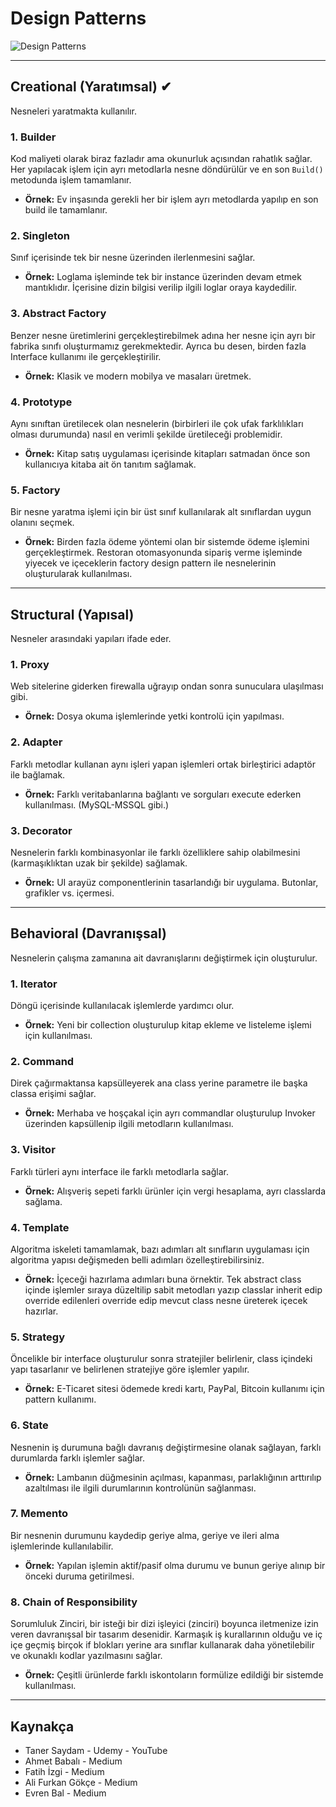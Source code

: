 # Design Patterns

![Design Patterns](https://sis.binus.ac.id/wp-content/uploads/2021/11/1-10.png)

---

## Creational (Yaratımsal) ✔
Nesneleri yaratmakta kullanılır.

### 1. Builder
Kod maliyeti olarak biraz fazladır ama okunurluk açısından rahatlık sağlar. Her yapılacak işlem için ayrı metodlarla nesne döndürülür ve en son `Build()` metodunda işlem tamamlanır.

- **Örnek:** Ev inşasında gerekli her bir işlem ayrı metodlarda yapılıp en son build ile tamamlanır.

### 2. Singleton
Sınıf içerisinde tek bir nesne üzerinden ilerlenmesini sağlar.

- **Örnek:** Loglama işleminde tek bir instance üzerinden devam etmek mantıklıdır. İçerisine dizin bilgisi verilip ilgili loglar oraya kaydedilir.

### 3. Abstract Factory
Benzer nesne üretimlerini gerçekleştirebilmek adına her nesne için ayrı bir fabrika sınıfı oluşturmamız gerekmektedir. Ayrıca bu desen, birden fazla Interface kullanımı ile gerçekleştirilir.

- **Örnek:** Klasik ve modern mobilya ve masaları üretmek.

### 4. Prototype
Aynı sınıftan üretilecek olan nesnelerin (birbirleri ile çok ufak farklılıkları olması durumunda) nasıl en verimli şekilde üretileceği problemidir.

- **Örnek:** Kitap satış uygulaması içerisinde kitapları satmadan önce son kullanıcıya kitaba ait ön tanıtım sağlamak.

### 5. Factory
Bir nesne yaratma işlemi için bir üst sınıf kullanılarak alt sınıflardan uygun olanını seçmek.

- **Örnek:** Birden fazla ödeme yöntemi olan bir sistemde ödeme işlemini gerçekleştirmek. Restoran otomasyonunda sipariş verme işleminde yiyecek ve içeceklerin factory design pattern ile nesnelerinin oluşturularak kullanılması.

---

## Structural (Yapısal)
Nesneler arasındaki yapıları ifade eder.

### 1. Proxy
Web sitelerine giderken firewalla uğrayıp ondan sonra sunuculara ulaşılması gibi.

- **Örnek:** Dosya okuma işlemlerinde yetki kontrolü için yapılması.

### 2. Adapter
Farklı metodlar kullanan aynı işleri yapan işlemleri ortak birleştirici adaptör ile bağlamak.

- **Örnek:** Farklı veritabanlarına bağlantı ve sorguları execute ederken kullanılması. (MySQL-MSSQL gibi.)

### 3. Decorator
Nesnelerin farklı kombinasyonlar ile farklı özelliklere sahip olabilmesini (karmaşıklıktan uzak bir şekilde) sağlamak.

- **Örnek:** UI arayüz componentlerinin tasarlandığı bir uygulama. Butonlar, grafikler vs. içermesi.

---

## Behavioral (Davranışsal)
Nesnelerin çalışma zamanına ait davranışlarını değiştirmek için oluşturulur.

### 1. Iterator
Döngü içerisinde kullanılacak işlemlerde yardımcı olur.

- **Örnek:** Yeni bir collection oluşturulup kitap ekleme ve listeleme işlemi için kullanılması.

### 2. Command
Direk çağırmaktansa kapsülleyerek ana class yerine parametre ile başka classa erişimi sağlar.

- **Örnek:** Merhaba ve hoşçakal için ayrı commandlar oluşturulup Invoker üzerinden kapsüllenip ilgili metodların kullanılması.

### 3. Visitor
Farklı türleri aynı interface ile farklı metodlarla sağlar.

- **Örnek:** Alışveriş sepeti farklı ürünler için vergi hesaplama, ayrı classlarda sağlama.

### 4. Template
Algoritma iskeleti tamamlamak, bazı adımları alt sınıfların uygulaması için algoritma yapısı değişmeden belli adımları özelleştirebilirsiniz.

- **Örnek:** İçeceği hazırlama adımları buna örnektir. Tek abstract class içinde işlemler sıraya düzeltilip sabit metodları yazıp classlar inherit edip override edilenleri override edip mevcut class nesne üreterek içecek hazırlar.

### 5. Strategy
Öncelikle bir interface oluşturulur sonra stratejiler belirlenir, class içindeki yapı tasarlanır ve belirlenen stratejiye göre işlemler yapılır.

- **Örnek:** E-Ticaret sitesi ödemede kredi kartı, PayPal, Bitcoin kullanımı için pattern kullanımı.

### 6. State
Nesnenin iş durumuna bağlı davranış değiştirmesine olanak sağlayan, farklı durumlarda farklı işlemler sağlar.

- **Örnek:** Lambanın düğmesinin açılması, kapanması, parlaklığının arttırılıp azaltılması ile ilgili durumlarının kontrolünün sağlanması.

### 7. Memento
Bir nesnenin durumunu kaydedip geriye alma, geriye ve ileri alma işlemlerinde kullanılabilir.

- **Örnek:** Yapılan işlemin aktif/pasif olma durumu ve bunun geriye alınıp bir önceki duruma getirilmesi.

### 8. Chain of Responsibility
Sorumluluk Zinciri, bir isteği bir dizi işleyici (zinciri) boyunca iletmenize izin veren davranışsal bir tasarım desenidir. Karmaşık iş kurallarının olduğu ve iç içe geçmiş birçok if blokları yerine ara sınıflar kullanarak daha yönetilebilir ve okunaklı kodlar yazılmasını sağlar.

- **Örnek:** Çeşitli ürünlerde farklı iskontoların formülize edildiği bir sistemde kullanılması.

---

## Kaynakça
- Taner Saydam - Udemy - YouTube
- Ahmet Babalı - Medium
- Fatih İzgi - Medium
- Ali Furkan Gökçe - Medium
- Evren Bal - Medium
